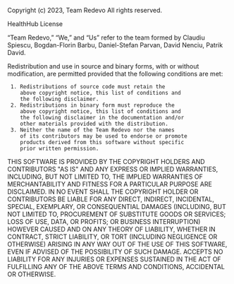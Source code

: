 Copyright (c) 2023, Team Redevo
All rights reserved.

HealthHub License

“Team Redevo,” “We,” and “Us” refer to the team formed by Claudiu Spiescu, Bogdan-Florin Barbu, Daniel-Stefan Parvan, David Nenciu, Patrik David.

Redistribution and use in source and binary forms, with 
or without modification, are permitted provided that the 
following conditions are met:

     1. Redistributions of source code must retain the 
        above copyright notice, this list of conditions and 
        the following disclaimer.
     2. Redistributions in binary form must reproduce the 
        above copyright notice, this list of conditions and 
        the following disclaimer in the documentation and/or 
        other materials provided with the distribution.
     3. Neither the name of the Team Redevo nor the names 
        of its contributors may be used to endorse or promote 
        products derived from this software without specific 
        prior written permission.

THIS SOFTWARE IS PROVIDED BY THE COPYRIGHT HOLDERS AND CONTRIBUTORS 
"AS IS" AND ANY EXPRESS OR IMPLIED WARRANTIES, INCLUDING, BUT NOT 
LIMITED TO, THE IMPLIED WARRANTIES OF MERCHANTABILITY AND FITNESS 
FOR A PARTICULAR PURPOSE ARE DISCLAIMED. IN NO EVENT SHALL THE 
COPYRIGHT HOLDER OR CONTRIBUTORS BE LIABLE FOR ANY DIRECT, INDIRECT, 
INCIDENTAL, SPECIAL, EXEMPLARY, OR CONSEQUENTIAL DAMAGES (INCLUDING, 
BUT NOT LIMITED TO, PROCUREMENT OF SUBSTITUTE GOODS OR SERVICES; 
LOSS OF USE, DATA, OR PROFITS; OR BUSINESS INTERRUPTION) HOWEVER 
CAUSED AND ON ANY THEORY OF LIABILITY, WHETHER IN CONTRACT, STRICT 
LIABILITY, OR TORT (INCLUDING NEGLIGENCE OR OTHERWISE) ARISING IN 
ANY WAY OUT OF THE USE OF THIS SOFTWARE, EVEN IF ADVISED OF THE 
POSSIBILITY OF SUCH DAMAGE. <ORGANIZATION> ACCEPTS NO LIABILITY FOR
ANY INJURIES OR EXPENSES SUSTAINED IN THE ACT OF FULFILLING ANY OF 
THE ABOVE TERMS AND CONDITIONS, ACCIDENTAL OR OTHERWISE.
